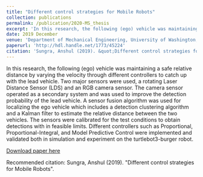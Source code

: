 ```yaml
---
title: "Different control strategies for Mobile Robots"
collection: publications
permalink: /publication/2020-MS_thesis
excerpt: 'In this research, the following (ego) vehicle was maintaining a safe relative distance by varying the velocity through different controllers to catch up with the lead vehicle. Two major sensors were used, a rotating Laser Distance Sensor (LDS) and an RGB camera sensor. The camera sensor operated as a secondary system and was used to improve the detection probability of the lead vehicle. A sensor fusion algorithm was used for localizing the ego vehicle which includes a detection clustering algorithm and a Kalman filter to estimate the relative distance between the two vehicles. The sensors were calibrated for the test conditions to obtain detections with in feasible limits. Different controllers such as Proportional, Proportional-Integral, and Model Predictive Control were implemented and validated both in simulation and experiment on the turtlebot3-burger robot.'
date: 2019 December
venue: 'Department of Mechanical Engineering, University of Washington, Seattle'
paperurl: 'http://hdl.handle.net/1773/45224'
citation: 'Sungra, Anshul (2019). &quot;Different control strategies for Mobile Robots.&quot '
---
```

In this research, the following (ego) vehicle was maintaining a safe relative distance by varying the velocity through different controllers to catch up with the lead vehicle. Two major sensors were used, a rotating Laser Distance Sensor (LDS) and an RGB camera sensor. The camera sensor operated as a secondary system and was used to improve the detection probability of the lead vehicle. A sensor fusion algorithm was used for localizing the ego vehicle which includes a detection clustering algorithm and a Kalman filter to estimate the relative distance between the two vehicles. The sensors were calibrated for the test conditions to obtain detections with in feasible limits. Different controllers such as Proportional, Proportional-Integral, and Model Predictive Control were implemented and validated both in simulation and experiment on the turtlebot3-burger robot.

[Download paper here](https://digital.lib.washington.edu/researchworks/bitstream/handle/1773/45224/Sungra_washington_0250O_20889.pdf?sequence=1&isAllowed=y)

Recommended citation: Sungra, Anshul  (2019). "Different control strategies for Mobile Robots".

